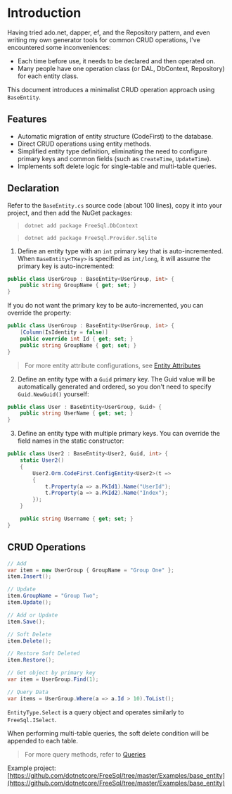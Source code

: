 ﻿# Introduction

Having tried ado.net, dapper, ef, and the Repository pattern, and even writing my own generator tools for common CRUD operations, I've encountered some inconveniences:

- Each time before use, it needs to be declared and then operated on.
- Many people have one operation class (or DAL, DbContext, Repository) for each entity class.

This document introduces a minimalist CRUD operation approach using `BaseEntity`.

## Features

- Automatic migration of entity structure (CodeFirst) to the database.
- Direct CRUD operations using entity methods.
- Simplified entity type definition, eliminating the need to configure primary keys and common fields (such as `CreateTime`, `UpdateTime`).
- Implements soft delete logic for single-table and multi-table queries.

## Declaration

Refer to the `BaseEntity.cs` source code (about 100 lines), copy it into your project, and then add the NuGet packages:

> `dotnet add package FreeSql.DbContext`

> `dotnet add package FreeSql.Provider.Sqlite`

1. Define an entity type with an `int` primary key that is auto-incremented. When `BaseEntity<TKey>` is specified as `int/long`, it will assume the primary key is auto-incremented:

```csharp
public class UserGroup : BaseEntity<UserGroup, int> {
    public string GroupName { get; set; }
}
```

If you do not want the primary key to be auto-incremented, you can override the property:

```csharp
public class UserGroup : BaseEntity<UserGroup, int> {
    [Column(IsIdentity = false)]
    public override int Id { get; set; }
    public string GroupName { get; set; }
}
```

> For more entity attribute configurations, see [Entity Attributes](entity-attribute)

2. Define an entity type with a `Guid` primary key. The Guid value will be automatically generated and ordered, so you don't need to specify `Guid.NewGuid()` yourself:

```csharp
public class User : BaseEntity<UserGroup, Guid> {
    public string UserName { get; set; }
}
```

3. Define an entity type with multiple primary keys. You can override the field names in the static constructor:

```csharp
public class User2 : BaseEntity<User2, Guid, int> {
    static User2()
    {
        User2.Orm.CodeFirst.ConfigEntity<User2>(t =>
        {
            t.Property(a => a.PkId1).Name("UserId");
            t.Property(a => a.PkId2).Name("Index");
        });
    }

    public string Username { get; set; }
}
```

## CRUD Operations

```csharp
// Add
var item = new UserGroup { GroupName = "Group One" };
item.Insert();

// Update
item.GroupName = "Group Two";
item.Update();

// Add or Update
item.Save();

// Soft Delete
item.Delete();

// Restore Soft Deleted
item.Restore();

// Get object by primary key
var item = UserGroup.Find(1);

// Query Data
var items = UserGroup.Where(a => a.Id > 10).ToList();
```

`EntityType.Select` is a query object and operates similarly to `FreeSql.ISelect`.

When performing multi-table queries, the soft delete condition will be appended to each table.

> For more query methods, refer to [Queries](select)

Example project: [https://github.com/dotnetcore/FreeSql/tree/master/Examples/base_entity](https://github.com/dotnetcore/FreeSql/tree/master/Examples/base_entity)